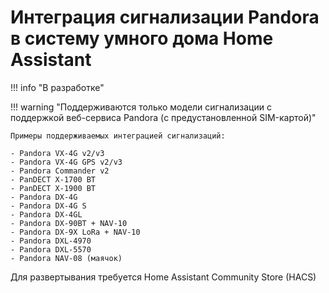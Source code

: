 # Интеграция сигнализации Pandora в систему умного дома Home Assistant

!!! info "В разработке"

!!! warning "Поддерживаются только модели сигнализации с поддержкой веб-сервиса Pandora (с предустановленной SIM-картой)"
    
    Примеры поддерживаемых интеграцией сигнализаций:
    
    - Pandora VX-4G v2/v3
    - Pandora VX-4G GPS v2/v3
    - Pandora Commander v2
    - PanDECT X-1700 BT
    - PanDECT X-1900 BT
    - Pandora DX-4G
    - Pandora DX-4G S
    - Pandora DX-4GL
    - Pandora DX-90BT + NAV-10
    - Pandora DX-9X LoRa + NAV-10
    - Pandora DXL-4970
    - Pandora DXL-5570
    - Pandora NAV-08 (маячок)
    
Для развертывания требуется Home Assistant Community Store (HACS)

